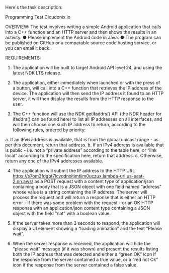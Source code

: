 Here's the task description:

Programming Test
Cloudonix.io

OVERVIEW:
The test involves writing a simple Android application that calls into a C++ function and an HTTP server and then shows the results in an activity.
● Please implement the Android code in Java.
● The program can be published on GitHub or a comparable source code hosting service, or you can email it back.

REQUIREMENTS:

1. The application will be built to target Android API level 24, and using the latest NDK LTS release.

2. The application, either immediately when launched or with the press of a button, will call into a C++ function that retrieves the IP address of the device. The application will then send the IP address it found to an HTTP server, it will then display the results from the HTTP response to the user.

3. The C++ function will use the NDK getifaddrs() API (the NDK header for ifaddrs() can be found here) to list all IP addresses on all interfaces, and will then choose one such IP address to return, according to the following rules, ordered by priority:

a. If an IPv6 address is available, that is from the global unicast range - as per this document, return that address.
b. If an IPv4 address is available that is public - i.e. not a “private address” according to the table here, or “link local” according to the specification here, return that address.
c. Otherwise, return any one of the IPv4 addresses available.

4. The application will submit the IP address to the HTTP URL https://s7om3fdgbt7lcvqdnxitjmtiim0uczux.lambda-url.us-east-2.on.aws/ as a POST request with a content type of application/json containing a body that is a JSON object with one field named “address” whose value is a string containing the IP address. The server will process the request and will return a response that is either an HTTP error - if there was some problem with the request - or an OK HTTP response with an application/json content type containing a JSON object with the field “nat” with a boolean value.

5. If the server takes more than 3 seconds to respond, the application will display a UI element showing a “loading animation” and the text “Please wait”.

6. When the server response is received, the application will hide the “please wait” message (if it was shown) and present the results listing both the IP address that was detected and either a “green OK” icon if the response from the server contained a true value, or a “red not Ok” icon if the response from the server contained a false value.
